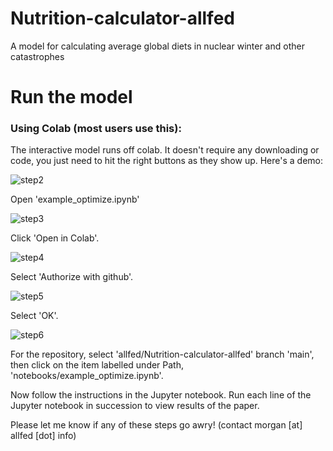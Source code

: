 Nutrition-calculator-allfed
==============================

A model for calculating average global diets in nuclear winter and other catastrophes

# Run the model

### Using Colab (most users use this):
The interactive model runs off colab. It doesn't require any downloading or code, you just need to hit the right buttons as they show up. Here's a demo:

![step2](https://raw.githubusercontent.com/allfed/Nutrition-calculator-allfed/main/readme_content/step2.png)

Open 'example_optimize.ipynb'

![step3](https://raw.githubusercontent.com/allfed/Nutrition-calculator-allfed/main/readme_content/step3.png)

Click 'Open in Colab'.

![step4](https://raw.githubusercontent.com/allfed/Nutrition-calculator-allfed/main/readme_content/step4.png)

Select 'Authorize with github'.

![step5](https://raw.githubusercontent.com/allfed/Nutrition-calculator-allfed/main/readme_content/step5.png)

Select 'OK'.

![step6](https://raw.githubusercontent.com/allfed/Nutrition-calculator-allfed/main/readme_content/step6.png)

For the repository, select 'allfed/Nutrition-calculator-allfed' branch 'main', then click on the item labelled under Path, 'notebooks/example_optimize.ipynb'.

Now follow the instructions in the Jupyter notebook. Run each line of the Jupyter notebook in succession to view results of the paper.

Please let me know if any of these steps go awry! (contact morgan [at] allfed [dot] info)
